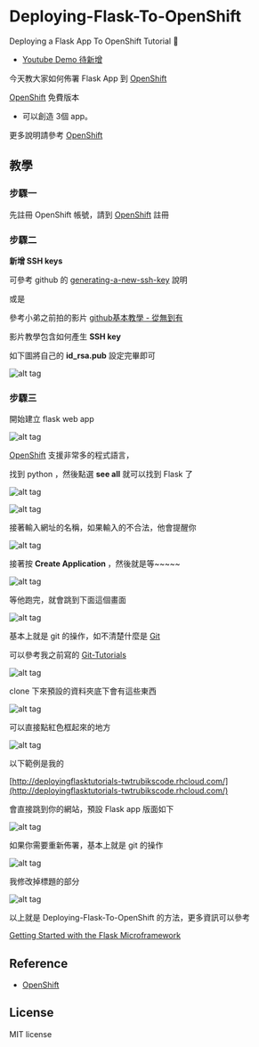 # Deploying-Flask-To-OpenShift 
Deploying a Flask App To OpenShift Tutorial 📝 

* [Youtube Demo 待新增]()   

今天教大家如何佈署 Flask App 到 [OpenShift](https://www.openshift.com/) 

[OpenShift](https://www.openshift.com/) 免費版本

* 可以創造 3個 app。


更多說明請參考 [OpenShift](https://www.openshift.com/) 


## 教學

### 步驟一

先註冊 OpenShift 帳號，請到 [OpenShift](https://www.openshift.com/)  註冊

### 步驟二

<b>新增 SSH keys</b>

可參考 github 的 [generating-a-new-ssh-key](https://help.github.com/articles/generating-a-new-ssh-key-and-adding-it-to-the-ssh-agent/) 說明

或是

參考小弟之前拍的影片 [github基本教學 - 從無到有](https://www.youtube.com/watch?v=py3n6gF5Y00)

影片教學包含如何產生 <b>SSH key</b>

如下圖將自己的 <b>id_rsa.pub</b> 設定完畢即可

![alt tag](http://i.imgur.com/cM87Psl.jpg)

### 步驟三

開始建立 flask web app

![alt tag](http://i.imgur.com/GqBTCoA.jpg)

[OpenShift](https://www.openshift.com/) 支援非常多的程式語言，

找到 python ，然後點選 <b>see all</b> 就可以找到 Flask 了

![alt tag](http://i.imgur.com/cIHT8Cv.jpg)

![alt tag](http://i.imgur.com/wy5Ei5r.jpg)

接著輸入網址的名稱，如果輸入的不合法，他會提醒你

![alt tag](http://i.imgur.com/MVBsRUZ.jpg)

接著按 <b> Create Application </b>，然後就是等~~~~~

![alt tag](http://i.imgur.com/6CBMxAU.jpg)

等他跑完，就會跳到下面這個畫面

![alt tag](http://i.imgur.com/Kd7k1jJ.jpg)

基本上就是 git 的操作，如不清楚什麼是 [Git](https://git-scm.com/)

可以參考我之前寫的 [Git-Tutorials](https://github.com/twtrubiks/Git-Tutorials)

![alt tag](http://i.imgur.com/yrqEEAq.jpg)

clone 下來預設的資料夾底下會有這些東西

![alt tag](http://i.imgur.com/vEowCmI.jpg)

可以直接點紅色框起來的地方

![alt tag](http://i.imgur.com/8B6RKYb.jpg)

以下範例是我的

[http://deployingflasktutorials-twtrubikscode.rhcloud.com/](http://deployingflasktutorials-twtrubikscode.rhcloud.com/)

會直接跳到你的網站，預設 Flask app 版面如下

![alt tag](http://i.imgur.com/uoBDv0o.jpg)

如果你需要重新佈署，基本上就是 git 的操作

![alt tag](http://i.imgur.com/N8mOKAe.jpg)

我修改掉標題的部分

![alt tag](http://i.imgur.com/mCeSUxy.jpg)


以上就是 Deploying-Flask-To-OpenShift  的方法，更多資訊可以參考 

[Getting Started with the Flask Microframework](https://developers.openshift.com/languages/python/flask.html)


## Reference 
* [OpenShift](https://www.openshift.com/) 


## License
MIT license
